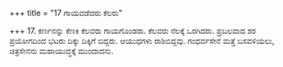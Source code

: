 +++
title = "17 ಗಾಯವಡೆದರು ಕೆಲರು"

+++
17. ಕರ್ಣನನ್ನು ಕೆಣಕಿ ಕೆಲವರು ಗಾಯಗೊಂಡರು. ಕೆಲವರು ನೆಲಕ್ಕೆ ಒರಗಿದರು. ಪ್ರಬಲವಾದ ಶರ ಪ್ರಯೋಗದಿಂದ ಭಟರು ದಿಕ್ಕು ದಿಕ್ಕಿಗೆ ಬಿದ್ದರು. ಆಯುಧಗಳು ರಾಶಿಬಿದ್ದವು. ಗಂಧರ್ವಸೇನೆ ಮತ್ತೆ ಬಸವಳಿಯಲು, ಚಿತ್ರಸೇನನು ಮಹಾಯುದ್ಧಕ್ಕೆ ಮುಂದಾದನು.